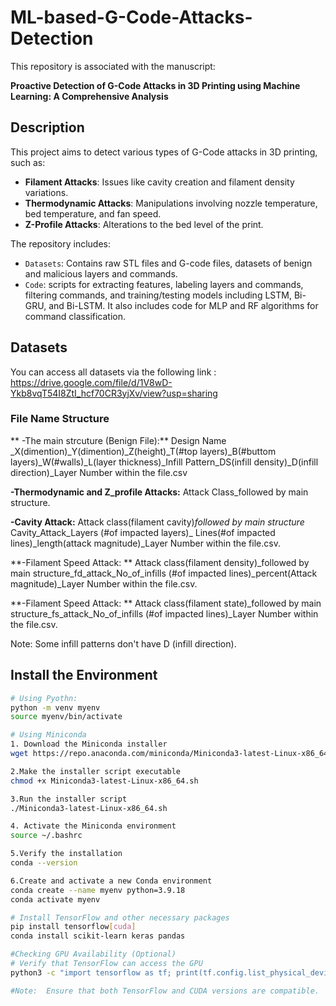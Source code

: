 # ML-based-G-Code-Attacks-Detection
This repository is associated with the manuscript:

**Proactive Detection of G-Code Attacks in 3D Printing using Machine Learning: A Comprehensive Analysis**

## Description

This project aims to detect various types of G-Code attacks in 3D printing, such as:
- **Filament Attacks**: Issues like cavity creation and filament density variations.
- **Thermodynamic Attacks**: Manipulations involving nozzle temperature, bed temperature, and fan speed.
- **Z-Profile Attacks**: Alterations to the bed level of the print.

The repository includes:
- `Datasets`: Contains raw STL files and G-code files, datasets of benign and malicious layers and commands.
- `Code`:  scripts for extracting features, labeling layers and commands, filtering commands, and training/testing models including LSTM, Bi-GRU, and Bi-LSTM. It also includes code for MLP and RF algorithms for command classification.

## Datasets
You can access all datasets via the following link : https://drive.google.com/file/d/1V8wD-Ykb8vqT54I8ZtI_hcf70CR3yjXv/view?usp=sharing

### File Name Structure
** -The main strcuture (Benign File):** Design Name _X(dimention)_Y(dimention)_Z(height)_T(#top layers)_B(#buttom layers)_W(#walls)_L(layer thickness)_Infill Pattern_DS(infill density)_D(infill direction)_Layer Number within the file.csv

**-Thermodynamic and Z_profile Attacks:** Attack Class_followed by main structure.

**-Cavity Attack:**  Attack class(filament cavity)_followed by main structure_ Cavity_Attack_Layers (#of impacted layers)_ Lines(#of impacted lines)_length(attack magnitude)_Layer Number within the file.csv.

**-Filament Speed Attack: ** Attack class(filament density)_followed by main structure_fd_attack_No_of_infills (#of impacted lines)_percent(Attack magnitude)_Layer Number within the file.csv.

**-Filament Speed Attack: ** Attack class(filament state)_followed by main structure_fs_attack_No_of_infills (#of impacted lines)_Layer Number within the file.csv.

Note: Some infill patterns don't have D (infill direction).

## Install the Environment
```bash
# Using Pyothn:
python -m venv myenv
source myenv/bin/activate

# Using Miniconda
1. Download the Miniconda installer
wget https://repo.anaconda.com/miniconda/Miniconda3-latest-Linux-x86_64.sh

2.Make the installer script executable
chmod +x Miniconda3-latest-Linux-x86_64.sh

3.Run the installer script
./Miniconda3-latest-Linux-x86_64.sh

4. Activate the Miniconda environment
source ~/.bashrc

5.Verify the installation
conda --version

6.Create and activate a new Conda environment
conda create --name myenv python=3.9.18
conda activate myenv

# Install TensorFlow and other necessary packages
pip install tensorflow[cuda]
conda install scikit-learn keras pandas

#Checking GPU Availability (Optional)
# Verify that TensorFlow can access the GPU
python3 -c "import tensorflow as tf; print(tf.config.list_physical_devices('GPU'))"

#Note:  Ensure that both TensorFlow and CUDA versions are compatible.


